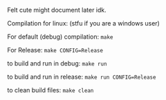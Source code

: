 Felt cute might document later idk.

Compilation for linux: (stfu if you are a windows user)

For default (debug) compilation: `make`

For Release: `make CONFIG=Release`

to build and run in debug: `make run`

to build and run in release: `make run CONFIG=Release`

to clean build files: `make clean`